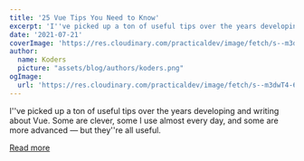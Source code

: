 ```yaml
---
title: '25 Vue Tips You Need to Know'
excerpt: 'I''ve picked up a ton of useful tips over the years developing and writing about Vue. Some are clever, some I use almost every day, and some are more advanced — but they''re all useful.'
date: '2021-07-21'
coverImage: 'https://res.cloudinary.com/practicaldev/image/fetch/s--m3dwT4-6--/c_imagga_scale,f_auto,fl_progressive,h_420,q_auto,w_1000/https://dev-to-uploads.s3.amazonaws.com/uploads/articles/2be4jzvy2ov4vvi6thtl.png'
author:
  name: Koders
  picture: "assets/blog/authors/koders.png"
ogImage:
  url: 'https://res.cloudinary.com/practicaldev/image/fetch/s--m3dwT4-6--/c_imagga_scale,f_auto,fl_progressive,h_420,q_auto,w_1000/https://dev-to-uploads.s3.amazonaws.com/uploads/articles/2be4jzvy2ov4vvi6thtl.png'
---
```


I''ve picked up a ton of useful tips over the years developing and writing about Vue. Some are clever, some I use almost every day, and some are more advanced — but they''re all useful.

[Read more](https://dev.to/michaelthiessen/25-vue-tips-you-need-to-know-2h70)
